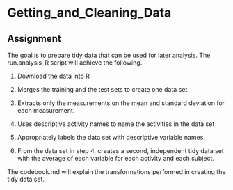 # Getting_and_Cleaning_Data
## Assignment
The goal is to prepare tidy data that can be used for later analysis.
The run.analysis_R script will achieve the following.

1. Download the data into R

2. Merges the training and the test sets to create one data set.

2. Extracts only the measurements on the mean and standard deviation for each measurement. 

3. Uses descriptive activity names to name the activities in the data set

4. Appropriately labels the data set with descriptive variable names. 

5. From the data set in step 4, creates a second, independent tidy data set with the average of each variable for each activity and each subject.

The codebook.md will explain the transformations performed in creating the tidy data set.
